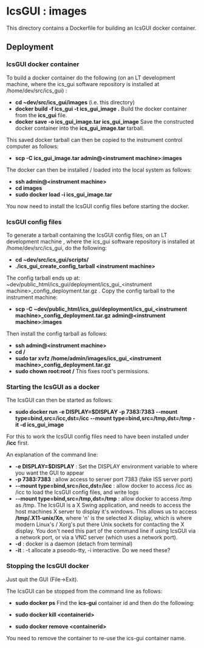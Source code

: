 # IcsGUI : images

This directory contains a Dockerfile for building an IcsGUI docker container.

## Deployment

### IcsGUI docker container

To build a docker container do the following (on an LT development machine, where the ics_gui software repository is installed at /home/dev/src/ics_gui) :

* **cd ~dev/src/ics_gui/images** (i.e. this directory)
* **docker build -f ics_gui -t ics_gui_image .** Build the docker container from the **ics_gui** file.
* **docker save -o ics_gui_image.tar ics_gui_image** Save the constructed docker container into the **ics_gui_image.tar** tarball.

This saved docker tarball can then be copied to the instrument control computer as follows:

* **scp -C ics_gui_image.tar admin@&lt;instrument machine&gt;:images**

The docker can then be installed / loaded into the local system as follows:

* **ssh admin@&lt;instrument machine&gt;**
* **cd images**
* **sudo docker load -i ics_gui_image.tar**

You now need to install the IcsGUI config files before starting the docker.

### IcsGUI config files

To generate a tarball containing the IcsGUI config files, on an LT development machine , where the ics_gui software repository is installed at /home/dev/src/ics_gui, do the following:

* **cd ~dev/src/ics_gui/scripts/**
* **./ics_gui_create_config_tarball &lt;instrument machine&gt;** 

The config tarball ends up at: ~dev/public_html/ics_gui/deployment/ics_gui_&lt;instrument machine&gt;_config_deployment.tar.gz . Copy the config tarball to the instrument machine:

* **scp -C ~dev/public_html/ics_gui/deployment/ics_gui_&lt;instrument machine&gt;_config_deployment.tar.gz admin@&lt;instrument machine&gt;:images**

Then install the config tarball as follows:

* **ssh admin@&lt;instrument machine&gt;**
* **cd /**
* **sudo tar xvfz /home/admin/images/ics_gui_&lt;instrument machine&gt;_config_deployment.tar.gz** 
* **sudo chown root:root /** This fixes root's permissions.

### Starting the IcsGUI as a docker

The IcsGUI can then be started as follows:

* **sudo docker run -e DISPLAY=$DISPLAY -p 7383:7383 --mount type=bind,src=/icc,dst=/icc --mount type=bind,src=/tmp,dst=/tmp -it -d ics_gui_image**

For this to work the IcsGUI config files need to have been installed under **/icc** first. 

An explanation of the command line:
* **-e DISPLAY=$DISPLAY** : Set the DISPLAY environment variable to where you want the GUI to appear
* **-p 7383:7383** : allow access to server port 7383 (fake ISS server port)
* **--mount type=bind,src=/icc,dst=/icc** : allow docker to access /icc as /icc to load the IcsGUI config files, and write logs
* **--mount type=bind,src=/tmp,dst=/tmp** : allow docker to access /tmp as /tmp.  The IcsGUI is a X Swing application, and needs to access the host machines X server to display it's windows. This allows us to access  **/tmp/.X11-unix/Xn**, where 'n' is the selected X display, which is where modern Linux's / Xorg's put there Unix sockets for contacting the X display. You don't need this part of the command line if using IcsGUI via a network port, or via a VNC server (which uses a network port).
* **-d** : docker is a daemon (detach from terminal)
* **-it** : -t allocate a pseodo-tty, -i interactive. Do we need these?

### Stopping the IcsGUI docker

Just quit the GUI (File-&gt;Exit).

The IcsGUI can be stopped from the command line as follows:

* **sudo docker ps**
Find the **ics-gui** container id and then do the following:

* **sudo docker kill &lt;containerid&gt;**
* **sudo docker remove &lt;containerid&gt;**

You need to remove the container to re-use the ics-gui container name.
